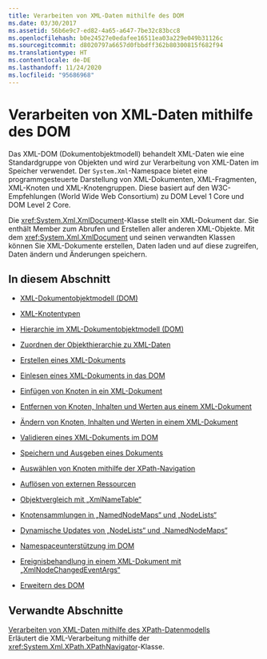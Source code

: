```yaml
---
title: Verarbeiten von XML-Daten mithilfe des DOM
ms.date: 03/30/2017
ms.assetid: 56b6e9c7-ed82-4a65-a647-7be32c83bcc8
ms.openlocfilehash: b0e24527e0edafee16511ea03a229e049b31126c
ms.sourcegitcommit: d8020797a6657d0fbbdff362b80300815f682f94
ms.translationtype: HT
ms.contentlocale: de-DE
ms.lasthandoff: 11/24/2020
ms.locfileid: "95686968"
---
```

# <a name="process-xml-data-using-the-dom-model"></a>Verarbeiten von XML-Daten mithilfe des DOM

Das XML-DOM (Dokumentobjektmodell) behandelt XML-Daten wie eine Standardgruppe von Objekten und wird zur Verarbeitung von XML-Daten im Speicher verwendet. Der `System.Xml`-Namespace bietet eine programmgesteuerte Darstellung von XML-Dokumenten, XML-Fragmenten, XML-Knoten und XML-Knotengruppen. Diese basiert auf den W3C-Empfehlungen (World Wide Web Consortium) zu DOM Level 1 Core und DOM Level 2 Core.  
  
 Die <xref:System.Xml.XmlDocument>-Klasse stellt ein XML-Dokument dar. Sie enthält Member zum Abrufen und Erstellen aller anderen XML-Objekte. Mit dem <xref:System.Xml.XmlDocument> und seinen verwandten Klassen können Sie XML-Dokumente erstellen, Daten laden und auf diese zugreifen, Daten ändern und Änderungen speichern.  
  
## <a name="in-this-section"></a>In diesem Abschnitt  
  
- [XML-Dokumentobjektmodell (DOM)](xml-document-object-model-dom.md)  
  
- [XML-Knotentypen](types-of-xml-nodes.md)  
  
- [Hierarchie im XML-Dokumentobjektmodell (DOM)](xml-document-object-model-dom-hierarchy.md)  
  
- [Zuordnen der Objekthierarchie zu XML-Daten](mapping-the-object-hierarchy-to-xml-data.md)  
  
- [Erstellen eines XML-Dokuments](xml-document-creation.md)  
  
- [Einlesen eines XML-Dokuments in das DOM](reading-an-xml-document-into-the-dom.md)  
  
- [Einfügen von Knoten in ein XML-Dokument](inserting-nodes-into-an-xml-document.md)  
  
- [Entfernen von Knoten, Inhalten und Werten aus einem XML-Dokument](removing-nodes-content-and-values-from-an-xml-document.md)  
  
- [Ändern von Knoten, Inhalten und Werten in einem XML-Dokument](modifying-nodes-content-and-values-in-an-xml-document.md)  
  
- [Validieren eines XML-Dokuments im DOM](validating-an-xml-document-in-the-dom.md)  
  
- [Speichern und Ausgeben eines Dokuments](saving-and-writing-a-document.md)  
  
- [Auswählen von Knoten mithilfe der XPath-Navigation](select-nodes-using-xpath-navigation.md)  
  
- [Auflösen von externen Ressourcen](resolving-external-resources.md)  
  
- [Objektvergleich mit „XmlNameTable“](object-comparison-using-xmlnametable.md)  
  
- [Knotensammlungen in „NamedNodeMaps“ und „NodeLists“](node-collections-in-namednodemaps-and-nodelists.md)  
  
- [Dynamische Updates von „NodeLists“ und „NamedNodeMaps“](dynamic-updates-to-nodelists-and-namednodemaps.md)  
  
- [Namespaceunterstützung im DOM](namespace-support-in-the-dom.md)  
  
- [Ereignisbehandlung in einem XML-Dokument mit „XmlNodeChangedEventArgs“](event-handling-in-an-xml-document-using-the-xmlnodechangedeventargs.md)  
  
- [Erweitern des DOM](extending-the-dom.md)  
  
## <a name="related-sections"></a>Verwandte Abschnitte  

 [Verarbeiten von XML-Daten mithilfe des XPath-Datenmodells](process-xml-data-using-the-xpath-data-model.md)  
 Erläutert die XML-Verarbeitung mithilfe der <xref:System.Xml.XPath.XPathNavigator>-Klasse.
